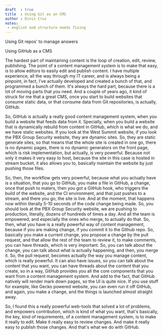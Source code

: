 ```yaml
---
draft  : true
title  : Using Git as an CMS
author : Dinis Cruz
notes:
 - english and structure needs fixing
---
```


Using Git repos' to manage answers

Using GitHub as a CMS


The hardest part of maintaining content is the loop of creation, edit, review, publishing. The point of a content management system is to make that easy, is to allow editors to easily edit and publish content. I have multiple experience, all the way through my IT career, and is always being a pinpoint, in fact, I've actually developed and created a bunch of that, and programmed a bunch of them. It's always the hard part, because there is a lot of moving parts that you need. And a couple of years ago, it kind of struck for me that a great CMS, once you start to build websites that consume static data, or that consume data from Git repositories, is actually, GitHub.

So, GitHub is actually a really good content management system, when you build a website that feeds data from it. Specially, when you build a website that is dynamically rebuild from content in GitHub, which is what we do, and we have static websites. If you look at the West Summit website, if you look the PBX Group Security website, they are dynamic sites. So, they are static generate sites, so that means that the whole site is created in one go, there is no dynamic pages, there is no dynamic generators on the front page, which is risk implementation, but actually, is very powerful. Because not only it makes it very easy to host, because the site in this case is hosted in stream bucket, it also allows you to, basically maintain the website by just pushing those files. 

So, then, the workflow gets very powerful, because what you actually have is a situation, that you go to GitHub, you make a file in GitHub, a change, once that push to maters, then you got a GitHub hook, who triggers the build of the website, and the CI environment, and that just pushes to a stream, and there you go, the site is live. And at the moment, that happens now within literally 5-10 seconds of the code change being made. So, you should look at the PBX Group Security website, we are pushing to production, literally, dozens of hundreds of times a day. And all the team is empowered, and especially the ones who merge, to actually do that. So, then, what you have is a really powerful way of content management, because if you are making change, if you commit it to the Github repo. So, basically you make a current change, you propose a change by the pull request, and that allow the rest of the team to review it, to make comments, you can have threads, which is very important. So, you can talk about the change, you can talk about what is actually happening, and then, you merge it. So, the pull request, becomes actually the way you manage content, which is really powerful. It can also have issues, so you can talk about the content that you want, you can have threads about the content that you create, so in a way, GitHub provides you all the core components that you want from a content management system. And add to the fact, that GitHub natively will render mark down pages, so the UI is quite nice. If you use stuff for example, like Gecko powered website, you can even run it off GitHub, and again, you make a change, and the things is launched almost straight away. 

So, I found this a really powerful web-tools that solved a lot of problems, and empowers contribution, which is kind of what you want, that's basically, the key, kind of requirements, of a content management system, is to make it really to edit. Make it really easy to review changes. And make it really easy to publish those changes. And that's what we do with GitHub.
